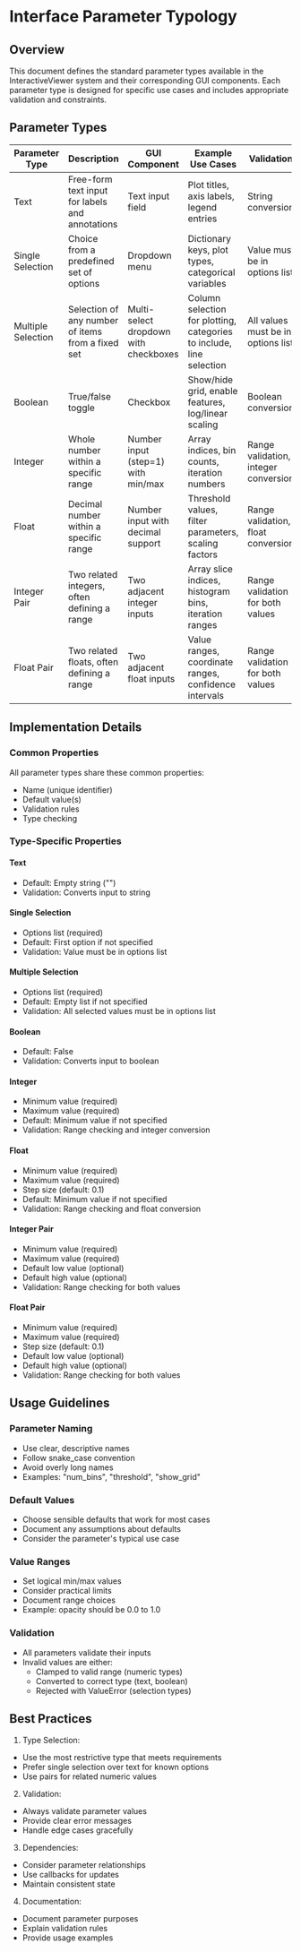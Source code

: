 # Interface Parameter Typology

## Overview
This document defines the standard parameter types available in the InteractiveViewer system and their corresponding GUI components. Each parameter type is designed for specific use cases and includes appropriate validation and constraints.

## Parameter Types

| Parameter Type | Description | GUI Component | Example Use Cases | Validation |
|---------------|-------------|---------------|-------------------|------------|
| Text | Free-form text input for labels and annotations | Text input field | Plot titles, axis labels, legend entries | String conversion |
| Single Selection | Choice from a predefined set of options | Dropdown menu | Dictionary keys, plot types, categorical variables | Value must be in options list |
| Multiple Selection | Selection of any number of items from a fixed set | Multi-select dropdown with checkboxes | Column selection for plotting, categories to include, line selection | All values must be in options list |
| Boolean | True/false toggle | Checkbox | Show/hide grid, enable features, log/linear scaling | Boolean conversion |
| Integer | Whole number within a specific range | Number input (step=1) with min/max | Array indices, bin counts, iteration numbers | Range validation, integer conversion |
| Float | Decimal number within a specific range | Number input with decimal support | Threshold values, filter parameters, scaling factors | Range validation, float conversion |
| Integer Pair | Two related integers, often defining a range | Two adjacent integer inputs | Array slice indices, histogram bins, iteration ranges | Range validation for both values |
| Float Pair | Two related floats, often defining a range | Two adjacent float inputs | Value ranges, coordinate ranges, confidence intervals | Range validation for both values |

## Implementation Details

### Common Properties
All parameter types share these common properties:
- Name (unique identifier)
- Default value(s)
- Validation rules
- Type checking

### Type-Specific Properties

#### Text
- Default: Empty string ("")
- Validation: Converts input to string

#### Single Selection
- Options list (required)
- Default: First option if not specified
- Validation: Value must be in options list

#### Multiple Selection
- Options list (required)
- Default: Empty list if not specified
- Validation: All selected values must be in options list

#### Boolean
- Default: False
- Validation: Converts input to boolean

#### Integer
- Minimum value (required)
- Maximum value (required)
- Default: Minimum value if not specified
- Validation: Range checking and integer conversion

#### Float
- Minimum value (required)
- Maximum value (required)
- Step size (default: 0.1)
- Default: Minimum value if not specified
- Validation: Range checking and float conversion

#### Integer Pair
- Minimum value (required)
- Maximum value (required)
- Default low value (optional)
- Default high value (optional)
- Validation: Range checking for both values

#### Float Pair
- Minimum value (required)
- Maximum value (required)
- Step size (default: 0.1)
- Default low value (optional)
- Default high value (optional)
- Validation: Range checking for both values

## Usage Guidelines

### Parameter Naming
- Use clear, descriptive names
- Follow snake_case convention
- Avoid overly long names
- Examples: "num_bins", "threshold", "show_grid"

### Default Values
- Choose sensible defaults that work for most cases
- Document any assumptions about defaults
- Consider the parameter's typical use case

### Value Ranges
- Set logical min/max values
- Consider practical limits
- Document range choices
- Example: opacity should be 0.0 to 1.0

### Validation
- All parameters validate their inputs
- Invalid values are either:
  - Clamped to valid range (numeric types)
  - Converted to correct type (text, boolean)
  - Rejected with ValueError (selection types)

## Best Practices

1. Type Selection:
- Use the most restrictive type that meets requirements
- Prefer single selection over text for known options
- Use pairs for related numeric values

2. Validation:
- Always validate parameter values
- Provide clear error messages
- Handle edge cases gracefully

3. Dependencies:
- Consider parameter relationships
- Use callbacks for updates
- Maintain consistent state

4. Documentation:
- Document parameter purposes
- Explain validation rules
- Provide usage examples